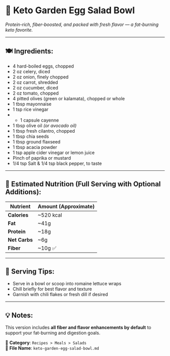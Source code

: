 # 🥚 Keto Garden Egg Salad Bowl  
*Protein-rich, fiber-boosted, and packed with fresh flavor — a fat-burning keto favorite.*

---

## 🍽️ Ingredients:
- 4 hard-boiled eggs, chopped  
- 2 oz celery, diced  
- 2 oz onion, finely chopped  
- 2 oz carrot, shredded  
- 2 oz cucumber, diced  
- 2 oz tomato, chopped  
- 4 pitted olives (green or kalamata), chopped or whole  
- 1 tbsp mayonnaise
- 1 tsp rice vinegar
- - 1 capsule cayenne 
- 1 tbsp olive oil *(or avocado oil)*  
- 1 tbsp fresh cilantro, chopped  
- 1 tbsp chia seeds  
- 1 tbsp ground flaxseed
- 1 tbsp acacia powder
- 1 tsp apple cider vinegar or lemon juice  
- Pinch of paprika or mustard  
- 1/4 tsp Salt & 1/4 tsp black pepper, to taste  

---

## 🧾 Estimated Nutrition (Full Serving with Optional Additions):
| Nutrient     | Amount (Approximate) |
|--------------|----------------------|
| **Calories** | ~520 kcal  
| **Fat**      | ~41g  
| **Protein**  | ~18g  
| **Net Carbs**| ~6g  
| **Fiber**    | ~10g ✅  

---

## 🍴 Serving Tips:
- Serve in a bowl or scoop into romaine lettuce wraps  
- Chill briefly for best flavor and texture  
- Garnish with chili flakes or fresh dill if desired  

---

## 💡 Notes:
This version includes **all fiber and flavor enhancements by default** to support your fat-burning and digestion goals.

📁 **Category**: `Recipes > Meals > Salads`  
📄 **File Name**: `keto-garden-egg-salad-bowl.md`
